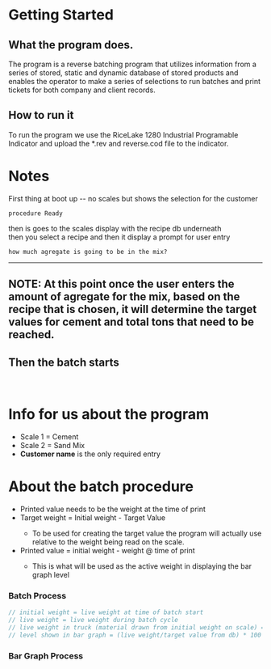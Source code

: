 # Getting Started

## What the program does.
  The program is a reverse batching program that utilizes information from a series of stored, static and dynamic database of stored products and enables the operator to make a series of selections to run batches and print tickets for both company and client records.

## How to run it
  To run the program we use the RiceLake 1280 Industrial Programable Indicator and upload the *.rev and reverse.cod file to the indicator. 

# Notes
First thing at boot up -- no scales but shows the selection for the customer

`procedure Ready`

then is goes to the scales display with the recipe db underneath 
<br>
then you select a recipe and then it display a prompt for user entry</br> 
```
how much agregate is going to be in the mix?
```
-------------------------------------------------------------
NOTE: At this point once the user enters the amount of agregate for the mix,
based on the recipe that is chosen, it will determine the target values for cement and total tons that need to be reached.
-------------------------------------------------------------

<h2>Then the batch starts</h2>
<br>

# Info for us about the program
<ul>
  <li>Scale 1 = Cement</li>
  <li>Scale 2 = Sand Mix</li>
  <li><strong>Customer name</strong> is the only required entry</li>
</ul>

# About the batch procedure
<ul>
  <li>Printed value needs to be the weight at the time of print</li>
  <li>Target weight = Initial weight - Target Value</li>
  
  - To be used for creating the target value the program will actually use relative to the weight being read on the scale.

  <li>Printed value = initial weight - weight @ time of print</li>
  
  - This is what will be used as the active weight in displaying the bar graph level
</ul>

### Batch Process
```pascal
// initial weight = live weight at time of batch start
// live weight = live weight during batch cycle
// live weight in truck (material drawn from initial weight on scale) = initial weight - live weight
// level shown in bar graph = (live weight/target value from db) * 100
```

### Bar Graph Process
``` pascal

```